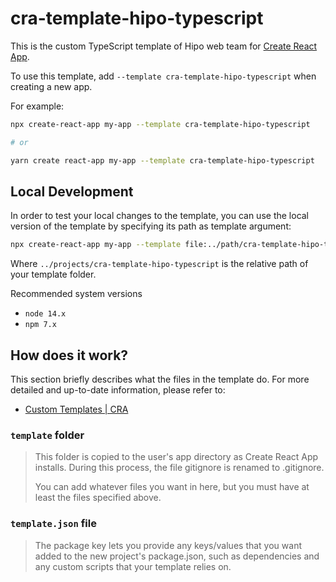# cra-template-hipo-typescript

This is the custom TypeScript template of Hipo web team for [Create React App](https://github.com/facebook/create-react-app).

To use this template, add `--template cra-template-hipo-typescript` when creating a new app.

For example:

```sh
npx create-react-app my-app --template cra-template-hipo-typescript

# or

yarn create react-app my-app --template cra-template-hipo-typescript
```

## Local Development

In order to test your local changes to the template, you can use the local version of the template by specifying its path as template argument:

```sh
npx create-react-app my-app --template file:../path/cra-template-hipo-typescript
```

Where `../projects/cra-template-hipo-typescript` is the relative path of your template folder.

Recommended system versions

- `node 14.x`
- `npm 7.x`

## How does it work?

This section briefly describes what the files in the template do. For more detailed and up-to-date information, please refer to:

- [Custom Templates | CRA](https://create-react-app.dev/docs/custom-templates/)

### `template` folder

> This folder is copied to the user's app directory as Create React App installs. During this process, the file gitignore is renamed to .gitignore.
>
> You can add whatever files you want in here, but you must have at least the files specified above.

### `template.json` file

> The package key lets you provide any keys/values that you want added to the new project's package.json, such as dependencies and any custom scripts that your template relies on.
